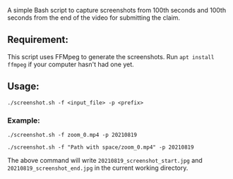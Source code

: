 A simple Bash script to capture screenshots from 100th seconds and 100th seconds from the end of the video for submitting the claim.

## Requirement: ##

This script uses FFMpeg to generate the screenshots. Run `apt install ffmpeg` if your computer hasn't had one yet.

## Usage: ##

`./screenshot.sh -f <input_file> -p <prefix>` 

### Example: ###

`./screenshot.sh -f zoom_0.mp4 -p 20210819`

`./screenshot.sh -f "Path with space/zoom_0.mp4" -p 20210819`

The above command will write `20210819_screenshot_start.jpg` and `20210819_screenshot_end.jpg` in the current working directory.
